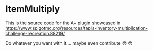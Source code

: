 # ItemMultiply

This is the source code for the A+ plugin showcased in https://www.spigotmc.org/resources/tapls-inventory-multiplication-challenge-recreation.88219/

Do whatever you want with it.... maybe even contribute :flushed:
:flushed:
